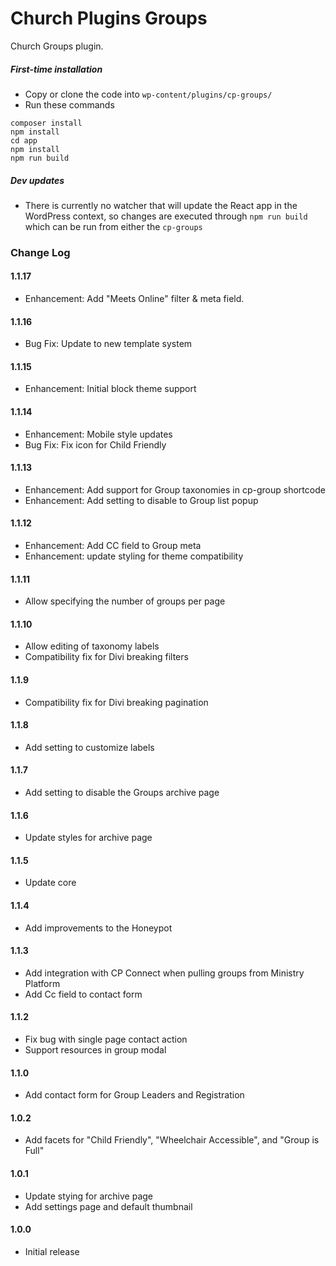 # Church Plugins Groups
Church Groups plugin.

##### First-time installation  #####

- Copy or clone the code into `wp-content/plugins/cp-groups/`
- Run these commands
```
composer install
npm install
cd app
npm install
npm run build
```

##### Dev updates  #####

- There is currently no watcher that will update the React app in the WordPress context, so changes are executed through `npm run build` which can be run from either the `cp-groups`

### Change Log

#### 1.1.17
* Enhancement: Add "Meets Online" filter & meta field.

#### 1.1.16
* Bug Fix: Update to new template system

#### 1.1.15
* Enhancement: Initial block theme support

#### 1.1.14
* Enhancement: Mobile style updates
* Bug Fix: Fix icon for Child Friendly

#### 1.1.13
* Enhancement: Add support for Group taxonomies in cp-group shortcode
* Enhancement: Add setting to disable to Group list popup

#### 1.1.12
* Enhancement: Add CC field to Group meta
* Enhancement: update styling for theme compatibility

#### 1.1.11
* Allow specifying the number of groups per page

#### 1.1.10
* Allow editing of taxonomy labels
* Compatibility fix for Divi breaking filters

#### 1.1.9
* Compatibility fix for Divi breaking pagination

#### 1.1.8
* Add setting to customize labels

#### 1.1.7
* Add setting to disable the Groups archive page

#### 1.1.6
* Update styles for archive page

#### 1.1.5
* Update core

#### 1.1.4
* Add improvements to the Honeypot

#### 1.1.3
* Add integration with CP Connect when pulling groups from Ministry Platform
* Add Cc field to contact form

#### 1.1.2
* Fix bug with single page contact action
* Support resources in group modal

#### 1.1.0
* Add contact form for Group Leaders and Registration

#### 1.0.2
* Add facets for "Child Friendly", "Wheelchair Accessible", and "Group is Full"

#### 1.0.1
* Update stying for archive page
* Add settings page and default thumbnail

#### 1.0.0
* Initial release
